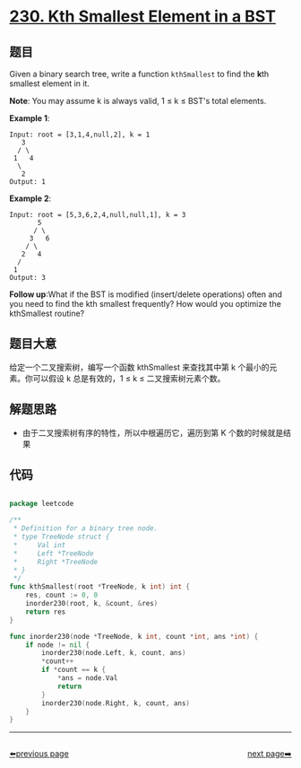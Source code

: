 # [230. Kth Smallest Element in a BST](https://leetcode.com/problems/kth-smallest-element-in-a-bst/)


## 题目

Given a binary search tree, write a function `kthSmallest` to find the **k**th smallest element in it.

**Note**: You may assume k is always valid, 1 ≤ k ≤ BST's total elements.

**Example 1**:

    Input: root = [3,1,4,null,2], k = 1
       3
      / \
     1   4
      \
       2
    Output: 1

**Example 2**:

    Input: root = [5,3,6,2,4,null,null,1], k = 3
           5
          / \
         3   6
        / \
       2   4
      /
     1
    Output: 3

**Follow up**:What if the BST is modified (insert/delete operations) often and you need to find the kth smallest frequently? How would you optimize the kthSmallest routine?


## 题目大意

给定一个二叉搜索树，编写一个函数 kthSmallest 来查找其中第 k 个最小的元素。你可以假设 k 总是有效的，1 ≤ k ≤ 二叉搜索树元素个数。


## 解题思路

- 由于二叉搜索树有序的特性，所以中根遍历它，遍历到第 K 个数的时候就是结果



## 代码

```go

package leetcode

/**
 * Definition for a binary tree node.
 * type TreeNode struct {
 *     Val int
 *     Left *TreeNode
 *     Right *TreeNode
 * }
 */
func kthSmallest(root *TreeNode, k int) int {
	res, count := 0, 0
	inorder230(root, k, &count, &res)
	return res
}

func inorder230(node *TreeNode, k int, count *int, ans *int) {
	if node != nil {
		inorder230(node.Left, k, count, ans)
		*count++
		if *count == k {
			*ans = node.Val
			return
		}
		inorder230(node.Right, k, count, ans)
	}
}

```



----------------------------------------------
<div style="display: flex;justify-content: space-between;align-items: center;">
<p><a href="https://books.halfrost.com/leetcode/ChapterFour/0200~0299/0229.Majority-Element-II/">⬅️previous page</a></p>
<p><a href="https://books.halfrost.com/leetcode/ChapterFour/0200~0299/0231.Power-of-Two/">next page➡️</a></p>
</div>
